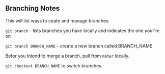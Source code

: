 ## Branching Notes

This will list ways to ceate and manage branches.

`git branch` - lists branches you have locally and indicates the one your're on

`git branch BRANCH_NAME` - create a new branch called BRANCH_NAME

Befor you intend to merge a branch, pull from `mater` locally.

`git checkout BRANCH_NAME` to switch branches. 
